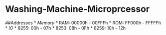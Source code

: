 # Washing-Machine-Microprcessor

##Addresses
	* _Memory_
		* RAM: 00000h - 00FFFh
		* ROM: FF000h - FFFFFh
	* _IO_
		* 8255:	00h - 07h 
		* 8253: 08h - 0Fh
		* 8259: 10h - 12h